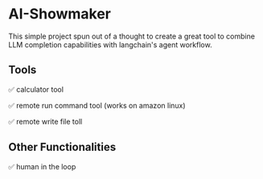 # AI-Showmaker

This simple project spun out of a thought to create a great tool to combine LLM completion capabilities with langchain's agent workflow.

## Tools
✅ calculator tool

✅ remote run command tool (works on amazon linux)

✅ remote write file toll

## Other Functionalities
✅ human in the loop
